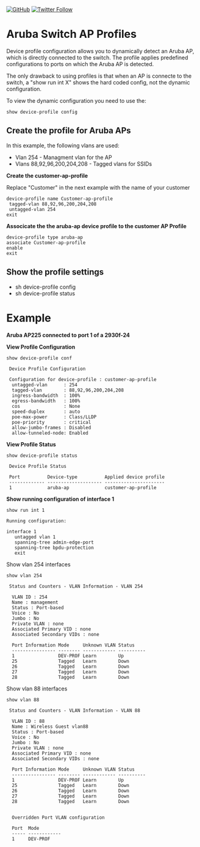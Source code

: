 <a href="https://mwhubbard.blogspot.com"><img alt="GitHub" src="https://img.shields.io/github/license/rikosintie/CookBook"></a>
<a href="https://twitter.com/rikosintie"><img alt="Twitter Follow" src="https://img.shields.io/twitter/follow/rikosintie?style=social"></a>

# Aruba Switch AP Profiles #

Device profile configuration allows you to dynamically detect an Aruba AP, which is directly connected to the switch.
The profile applies predefined configurations to ports on which the Aruba AP is detected.

The only drawback to using profiles is that when an AP is connecte to the switch, a "show run int X" shows the hard coded config, not the dynamic configuration.

To view the dynamic configuration you need to use the:

```
show device-profile config
```

## Create the profile for Aruba APs ##
In this example, the following vlans are used:

* Vlan 254 - Managment vlan for the AP
* Vlans 88,92,96,200,204,208 - Tagged vlans for SSIDs

**Create the customer-ap-profile**

Replace "Customer" in the next example with the name of your customer

```
device-profile name Customer-ap-profile
 tagged-vlan 88,92,96,200,204,208
 untagged-vlan 254
exit
```

**Associcate the the aruba-ap device profile to the customer AP Profile**
```
device-profile type aruba-ap 
associate Customer-ap-profile
enable
exit
```

## Show the profile settings ##
* sh device-profile config
* sh device-profile status

# Example #
**Aruba AP225 connected to port 1 of a 2930f-24**

**View Profile Configuration**
```
show device-profile conf

 Device Profile Configuration

 Configuration for device-profile : customer-ap-profile
  untagged-vlan      : 254
  tagged-vlan        : 88,92,96,200,204,208
  ingress-bandwidth  : 100%
  egress-bandwidth   : 100%
  cos                : None
  speed-duplex       : auto
  poe-max-power      : Class/LLDP
  poe-priority       : critical
  allow-jumbo-frames : Disabled
  allow-tunneled-node: Enabled
```
**View Profile Status**
```
show device-profile status

 Device Profile Status

 Port          Device-type          Applied device profile
 ------------- -------------------- ----------------------
 1             aruba-ap             customer-ap-profile
```
**Show running configuration of interface 1**

```
show run int 1

Running configuration:

interface 1
   untagged vlan 1
   spanning-tree admin-edge-port
   spanning-tree bpdu-protection
   exit
```
Show vlan 254 interfaces

```
show vlan 254

 Status and Counters - VLAN Information - VLAN 254

  VLAN ID : 254
  Name : management
  Status : Port-based
  Voice : No
  Jumbo : No
  Private VLAN : none
  Associated Primary VID : none
  Associated Secondary VIDs : none

  Port Information Mode     Unknown VLAN Status
  ---------------- -------- ------------ ----------
  1                DEV-PROF Learn        Up
  25               Tagged   Learn        Down
  26               Tagged   Learn        Down
  27               Tagged   Learn        Down
  28               Tagged   Learn        Down
```

Show vlan 88 interfaces
```
show vlan 88

 Status and Counters - VLAN Information - VLAN 88

  VLAN ID : 88
  Name : Wireless Guest vlan88
  Status : Port-based
  Voice : No
  Jumbo : No
  Private VLAN : none
  Associated Primary VID : none
  Associated Secondary VIDs : none

  Port Information Mode     Unknown VLAN Status
  ---------------- -------- ------------ ----------
  1                DEV-PROF Learn        Up
  25               Tagged   Learn        Down
  26               Tagged   Learn        Down
  27               Tagged   Learn        Down
  28               Tagged   Learn        Down


  Overridden Port VLAN configuration

  Port  Mode
  ----- ------------
  1     DEV-PROF

```
